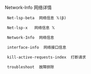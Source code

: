 Network-Info  网络详情


     Net-lsp-beta  网络信息 𝕏(β)

     Net-lsp-x   网络信息 𝕏

     Network-Info  网络信息

     interface-info  网络接口信息

     kill-active-requests-index  打断请求

     troubleshoot  故障排除
